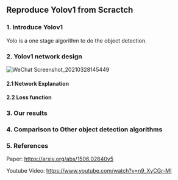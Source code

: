 ## Reproduce Yolov1 from Scractch
### 1. Introduce Yolov1
Yolo is a one stage algorithm to do the object detection. 

### 2. Yolov1 network design
![WeChat Screenshot_20210328145449](https://user-images.githubusercontent.com/68700549/112764238-96752e00-8fd5-11eb-8ef3-57f8750d6bbe.png)

#### 2.1 Network Explanation
#### 2.2 Loss function

### 3. Our results

### 4. Comparison to Other object detection algorithms

### 5. References
Paper: https://arxiv.org/abs/1506.02640v5

Youtube Video: https://www.youtube.com/watch?v=n9_XyCGr-MI
